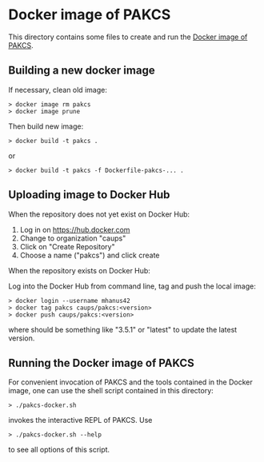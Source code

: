 Docker image of PAKCS
=====================

This directory contains some files to create and run the
[Docker image of PAKCS](https://hub.docker.com/r/caups/pakcs).


Building a new docker image
---------------------------

If necessary, clean old image:

    > docker image rm pakcs
    > docker image prune

Then build new image:

    > docker build -t pakcs .

or

    > docker build -t pakcs -f Dockerfile-pakcs-... .


Uploading image to Docker Hub
-----------------------------

When the repository does not yet exist on Docker Hub:

1. Log in on https://hub.docker.com
2. Change to organization "caups"
3. Click on "Create Repository"
4. Choose a name ("pakcs") and click create

When the repository exists on Docker Hub:

Log into the Docker Hub from command line, tag and push the local image:

    > docker login --username mhanus42
    > docker tag pakcs caups/pakcs:<version>
    > docker push caups/pakcs:<version>

where <version> should be something like "3.5.1"
or "latest" to update the latest version.


Running the Docker image of PAKCS
---------------------------------

For convenient invocation of PAKCS and the tools contained in the
Docker image, one can use the shell script contained in this directory:

    > ./pakcs-docker.sh

invokes the interactive REPL of PAKCS. Use

    > ./pakcs-docker.sh --help

to see all options of this script.

